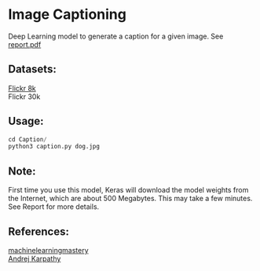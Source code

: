 # Image Captioning
  Deep Learning model to generate a caption for a given image.
  See [report.pdf](https://github.com/ramprasadkillari/Image-Captioning/blob/master/report.pdf)
## Datasets:
  [Flickr 8k](https://forms.illinois.edu/sec/1713398) <br />
  Flickr 30k

## Usage:
  ```python
  cd Caption/
  python3 caption.py dog.jpg
  ```

## Note:  
  First time you use this model, Keras will download the model weights from the Internet, which are about 500 Megabytes. This may take a few minutes.
  See Report for more details.

## References:
  [machinelearningmastery](https://machinelearningmastery.com/develop-a-deep-learning-caption-generation-model-in-python/) <br />
  [Andrej Karpathy](https://cs.stanford.edu/people/karpathy/cvpr2015.pdf)


